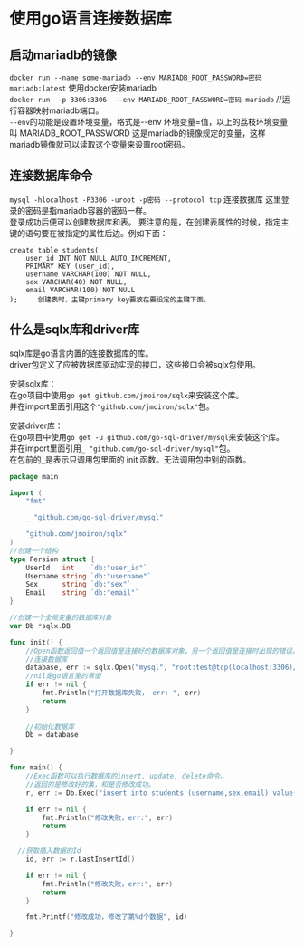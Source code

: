 # 使用go语言连接数据库

启动mariadb的镜像    
----------------------------
`docker run --name some-mariadb --env MARIADB_ROOT_PASSWORD=密码  mariadb:latest` 使用docker安装mariadb    
`docker run  -p 3306:3306  --env MARIADB_ROOT_PASSWORD=密码 mariadb` //运行容器映射mariadb端口。      
`--env`的功能是设置环境变量，格式是--env 环境变量=值，以上的荔枝环境变量叫 MARIADB_ROOT_PASSWORD 这是mariadb的镜像规定的变量，这样    
mariadb镜像就可以读取这个变量来设置root密码。    

连接数据库命令    
--------------------------
`mysql -hlocalhost -P3306 -uroot -p密码 --protocol tcp` 连接数据库 这里登录的密码是指mariadb容器的密码一样。    
登录成功后便可以创建数据库和表。
要注意的是，在创建表属性的时候，指定主键的语句要在被指定的属性后边。例如下面：   
```
create table students(
	user_id INT NOT NULL AUTO_INCREMENT,
	PRIMARY KEY (user_id),
	username VARCHAR(100) NOT NULL,
	sex VARCHAR(40) NOT NULL,
	email VARCHAR(100) NOT NULL		
);     创建表时，主键primary key要放在要设定的主键下面。
```

什么是sqlx库和driver库       
--------------------------
sqlx库是go语言内置的连接数据库的库。     
driver包定义了应被数据库驱动实现的接口，这些接口会被sqlx包使用。    

安装sqlx库：    
在go项目中使用`go get github.com/jmoiron/sqlx`来安装这个库。    
并在import里面引用这个`"github.com/jmoiron/sqlx"`包。    

安装driver库：    
在go项目中使用`go get -u github.com/go-sql-driver/mysql`来安装这个库。    
并在import里面引用`_ "github.com/go-sql-driver/mysql"`包。    
在包前的`_`是表示只调用包里面的 init 函数。无法调用包中别的函数。    

```go
package main

import (
	"fmt"

	_ "github.com/go-sql-driver/mysql"

	"github.com/jmoiron/sqlx"
)
//创建一个结构
type Persion struct {
	UserId   int    `db:"user_id"`
	Username string `db:"username"`
	Sex      string `db:"sex"`
	Email    string `db:"email"`
}

//创建一个全局变量的数据库对象
var Db *sqlx.DB

func init() {
	//Open函数返回值一个返回值是连接好的数据库对象，另一个返回值是连接时出现的错误。如果错误err不为空，否则为空。这是go语言的错误处理机制。
	//连接数据库
	database, err := sqlx.Open("mysql", "root:test@tcp(localhost:3306)/test")
	//nil是go语言里的零值
	if err != nil {
		fmt.Println("打开数据库失败， err: ", err)
		return
	}
  
	//初始化数据库
	Db = database

}

func main() {
	//Exec函数可以执行数据库的insert, update, delete命令。
	//返回的是修改好的集，和是否修改成功。
	r, err := Db.Exec("insert into students (username,sex,email) value(?,?,?)", "stu02", "girl", "stu01@qq2.com")

	if err != nil {
		fmt.Println("修改失败，err:", err)
		return
	}

  //获取插入数据的Id
	id, err := r.LastInsertId()

	if err != nil {
		fmt.Println("修改失败，err:", err)
		return
	}

	fmt.Printf("修改成功，修改了第%d个数据", id)

}

```


